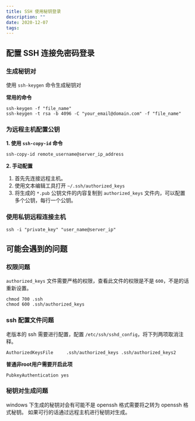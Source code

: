 ```yaml
---
title: SSH 使用秘钥登录
description: ""
date: 2020-12-07
tags:
---
```


## 配置 SSH 连接免密码登录

<!-- more -->

### 生成秘钥对

使用 `ssh-keygen` 命令生成秘钥对

**常用的命令**

```shell
ssh-keygen -f "file_name"
ssh-keygen -t rsa -b 4096 -C "your_email@domain.com" -f "file_name"
```

### 为远程主机配置公钥

**1. 使用 `ssh-copy-id` 命令**

```shell
ssh-copy-id remote_username@server_ip_address
```

**2. 手动配置**

1. 首先先连接远程主机。
2. 使用文本编辑工具打开 `~/.ssh/authorized_keys`
3. 将生成的 `*.pub` 公钥文件的内容复制到 `authorized_keys` 文件内，可以配置多个公钥，每行一个公钥。

### 使用私钥远程连接主机

```shell
ssh -i "private_key" "user_name@server_ip"
```

## 可能会遇到的问题

###  权限问题

`authorized_keys` 文件需要严格的权限，查看此文件的权限是不是 `600`，不是的话重新设置。

```shell
chmod 700 .ssh
chmod 600 .ssh/authorized_keys
```

### ssh 配置文件问题

老版本的 ssh 需要进行配置，配置 `/etc/ssh/sshd_config`，将下列两项取消注释。

```
AuthorizedKeysFile     .ssh/authorized_keys .ssh/authorized_keys2
```

**普通非root用户需要开启此项**

```
PubkeyAuthentication yes
```

### 秘钥对生成问题

windows 下生成的秘钥对会有可能不是 openssh 格式需要将之转为 openssh 格式秘钥。
如果可行的话通过远程主机进行秘钥对生成。

